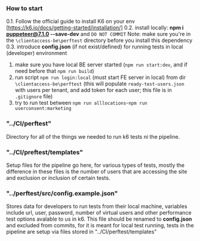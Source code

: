 ### How to start

0.1. Follow the official guide to install K6 on your env [https://k6.io/docs/getting-started/installation/]
0.2. install locally: **npm i puppeteer@7.1.0 --save-dev** and `DO NOT COMMIT`
Note: make sure you're in the `\clientaccess-be\perftest` directory before you install this dependency
0.3. introduce **config.json** (if not exist/defined) for running tests in local (developer) environment

1. make sure you have local BE server started (`npm run start:dev`, and if need before that `npm run build`)
2. run script `npm run login:local` (must start FE server in local) from dir `\clientaccess-be\perftest` (this will populate `ready-test-users.json` with users per tenant, and add token for each user; this file is in `.gitignore` file)
3. try to run test between `npm run alllocations`-`npm run userconsent:marketing`

### "../CI/perftest"

Directory for all of the things we needed to run k6 tests ni the pipeline.

### "../CI/preftest/templates"

Setup files for the pipeline go here, for various types of tests, mostly the difference in these files is the number of users that are accessing the site and exclusion or inclusion of certain tests.

### "../perftest/src/config.example.json"

Stores data for developers to run tests from their local machine, variables include url, user, password, number of virtual users and other performance test options avalable to us in k6.
This file should be renamed to **config.json** and excluded from commits, for it is meant for local test running, tests in the pipeline are setup via files stored in "../CI/perftest/templates"

